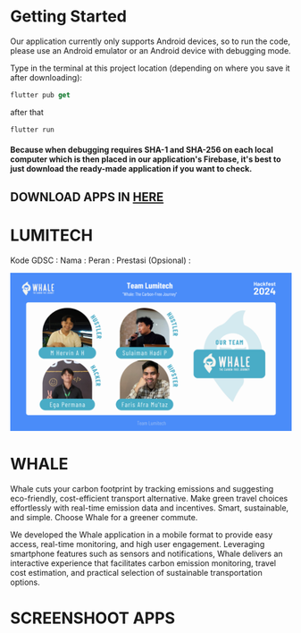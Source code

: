 # Getting Started

Our application currently only supports Android devices, so to run the code, please use an Android emulator or an Android device with debugging mode.

Type in the terminal at this project location (depending on where you save it after downloading):

```dart
flutter pub get
```

after that

```dart
flutter run
```

#### Because when debugging requires SHA-1 and SHA-256 on each local computer which is then placed in our application's Firebase, it's best to just download the ready-made application if you want to check.

## DOWNLOAD APPS IN <a href="app_release/">HERE</a>


# LUMITECH

Kode GDSC : 
Nama :
Peran :
Prestasi (Opsional) :


<img src="screenshoot/team.png"></img>


# WHALE

Whale cuts your carbon footprint by tracking emissions and suggesting
eco-friendly, cost-efficient transport alternative. Make green travel
choices effortlessly with real-time emission data and incentives.
Smart, sustainable, and simple. Choose Whale for a greener commute.

We developed the Whale application in a mobile format to provide
easy access, real-time monitoring, and high user engagement.
Leveraging smartphone features such as sensors and
notifications, Whale delivers an interactive experience that
facilitates carbon emission monitoring, travel cost estimation,
and practical selection of sustainable transportation options.

# SCREENSHOOT APPS


